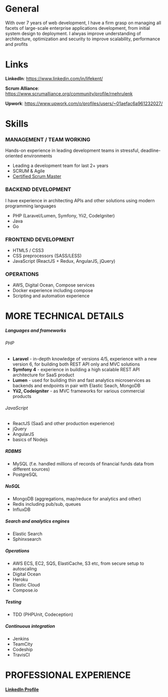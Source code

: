 # General
With over 7 years of web development, I have a firm grasp on managing all facets of large-scale enterprise applications development, from initial system design to deployment. I alwyas improve understanding of architecture, optimization and security to improve scalability, performance and profits

# Links
**LinkedIn**: https://www.linkedin.com/in/lifekent/

**Scrum Alliance**: https://www.scrumalliance.org/community/profile/rnehrulenk

**Upwork**: https://www.upwork.com/o/profiles/users/~01aefac6a961232027/

# Skills

### MANAGEMENT / TEAM WORKING
Hands-on experience in leading development teams in stressful, deadline-oriented environments
- Leading a development team for last 2+ years
- SCRUM & Agile
- [Certified Scrum Master](https://www.scrumalliance.org/community/profile/rnehrulenk "Scrum Master")

### BACKEND DEVELOPMENT
I have experience in architecting APIs and other solutions using modern programming languages
- PHP (Laravel/Lumen, Symfony, Yii2, CodeIgniter)
- Java
- Go

### FRONTEND DEVELOPMENT
- HTML5 / CSS3
- CSS preprocessors (SASS/LESS)
- JavaScript (ReactJS + Redux, AngularJS, jQuery)

### OPERATIONS

- AWS, Digital Ocean, Compose services
- Docker experience including compose
- Scripting and automation experience


# MORE TECHNICAL DETAILS
##### Languages and frameworks 
###### PHP
- **Laravel** - in-depth knowledge of versions 4/5, experience with a new version 6, for building both REST API only and MVC solutions 
- **Symfony 4** - experience in building a high scalable REST API architecture for SaaS product
- **Lumen** - used for building thin and fast analytics microservices as backends and endpoints in pair with Elastic Seach, MongoDB
- **Yii2, Codeigniter** - as MVC frameworks for various commercial products

###### JavaScript
- ReactJS (SaaS and other production experience)
- jQuery
- AngularJS
- basics of Nodejs

##### RDBMS
- MySQL (f.e. handled millions of records of financial funds data from different sources)
- PostgreSQL

##### NoSQL
- MongoDB (aggregations, map/reduce for analytics and other)
- Redis including pub/sub, queues
- InfluxDB

##### Search and analytics engines
- Elastic Search
- Sphinxsearch

##### Operations
- AWS ECS, EC2, SQS, ElastiCache, S3 etc, from secure setup to autoscaling
- Digital Ocean
- Heroku
- Elastic Cloud
- Compose.io

##### Testing
- TDD (PHPUnit, Codeception)

##### Continuous integration
- Jenkins
- TeamCity
- Codeship
- TravisCI

# PROFESSIONAL EXPERIENCE
#### [LinkedIn Profile](https://www.linkedin.com/in/lifekent/ "LinkedIn Profile")
